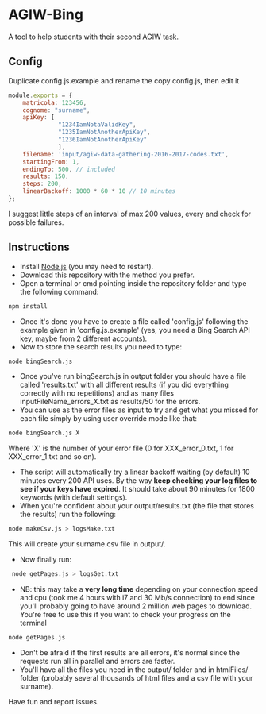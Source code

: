 # AGIW-Bing
A tool to help students with their second AGIW task.

## Config
Duplicate config.js.example and rename the copy config.js, then edit it
```javascript
module.exports = {
    matricola: 123456,
    cognome: "surname",
    apiKey: [
              "1234IamNotaValidKey",
              "1235IamNotAnotherApiKey",
              "1236IamNotAnotherApiKey"
              ],
    filename: 'input/agiw-data-gathering-2016-2017-codes.txt',
    startingFrom: 1,
    endingTo: 500, // included
    results: 150,
    steps: 200,
    linearBackoff: 1000 * 60 * 10 // 10 minutes
};
```
I suggest little steps of an interval of max 200 values, every and check for possible failures.

## Instructions
 * Install [Node.js](https://nodejs.org/) (you may need to restart).
 * Download this repository with the method you prefer. 
 * Open a terminal or cmd pointing inside the repository folder and type the following command:
 
 ```bash
 npm install
 ```
 
 * Once it's done you have to create a file called 'config.js' following the example given in 'config.js.example' (yes, you need a Bing Search API key, maybe from 2 different accounts).
 * Now to store the search results you need to type: 
 
 ```bash
 node bingSearch.js
 ```
 * Once you've run bingSearch.js in output folder you should have a file called 'results.txt' with all different results (if you did everything correctly with no repetitions) and as many files inputFileName_errors_X.txt as results/50 for the errors. 
 * You can use as the error files as input to try and get what you missed for each file simply by using user override mode like that:
  ```bash
  node bingSearch.js X
  ```
   Where 'X' is the number of your error file (0 for XXX_error_0.txt, 1 for XXX_error_1.txt and so on). 
 * The script will automatically try a linear backoff waiting (by default) 10 minutes every 200 API uses. By the way **keep checking your log files to see if your keys have expired**.  It should take about 90 minutes for 1800 keywords (with default settings).
 * When you're confident about your output/results.txt (the file that stores the results) run the following:
 
 ```bash
 node makeCsv.js > logsMake.txt
 ```
  This will create your surname.csv file in output/. 
 * Now finally run:
 
 ```bash
  node getPages.js > logsGet.txt
 ```
 
 * NB: this may take a **very long time** depending on your connection speed and cpu (took me 4 hours with i7 and 30 Mb/s connection) to end since you'll probably going to have around 2 million web pages to download. You're free to use this if you want to check your progress on the terminal 
 
 ```bash
 node getPages.js 
 ```
 
 * Don't be afraid if the first results are all errors, it's normal since the requests run all in parallel and errors are faster.
 * You'll have all the files you need in the output/ folder and in htmlFiles/ folder (probably several thousands of html files and a csv file with your surname).

Have fun and report issues.